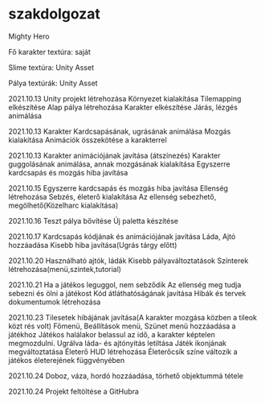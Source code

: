 # szakdolgozat
Mighty Hero

Fő karakter textúra: saját

Slime textúra: Unity Asset

Pálya textúrák: Unity Asset

2021.10.13
Unity projekt létrehozása
Környezet kialakítása
Tilemapping elkészítése
Alap pálya létrehozása
Karakter elkészítése
Járás, lézgés animálása

2021.10.13
Karakter Kardcsapásának, ugrásának animálása
Mozgás kialakítása
Animációk összekötése a karakterrel

2021.10.13
Karakter animációjának javítása (átszínezés)
Karakter guggolásának animálása, annak mozgásának kialakítása
Egyszerre kardcsapás és mozgás hiba javítása

2021.10.15
Egyszerre kardcsapás és mozgás hiba javítása
Ellenség létrehozása
Sebzés, életerő kialakítása
Az ellenség sebezhető, megölhető(Közelharc kialakítása)

2021.10.16
Teszt pálya bővítése
Új paletta készítése

2021.10.17
Kardcsapás kódjának és animációjának javítása
Láda, Ajtó hozzáadása
Kisebb hiba javítása(Ugrás tárgy előtt)

2021.10.20
Használható ajtók, ládák
Kisebb pályaváltoztatások
Színterek létrehozása(menü,szintek,tutorial)

2021.10.21
Ha a játékos leguggol, nem sebződik
Az ellenség meg tudja sebezni és ölni a játékost
Kód átláthatóságának javítása
Hibák és tervek dokumentumok létrehozása

2021.10.23
Tilesetek hibájának javítása(A karakter mozgása közben a tileok közt rés volt)
Főmenü, Beállítások menü, Szünet menü hozzáadása a játékhoz
Játékos halálakor belassul az idő, a karakter képtelen megmozdulni.
Ugrálva láda- és ajtónyitás letiltása
Játék ikonjának megváltoztatása
Életerő HUD létrehozása
Életerőcsík színe változik a játékos életerejének függvényében

2021.10.24
Doboz, váza, hordó hozzáadása, törhető objektummá tétele

2021.10.24
Projekt feltöltése a GitHubra

